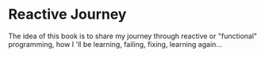 # Reactive Journey

The idea of this book is to share my journey through reactive or "functional" programming, how I 'll be learning, failing, fixing, learning again...





